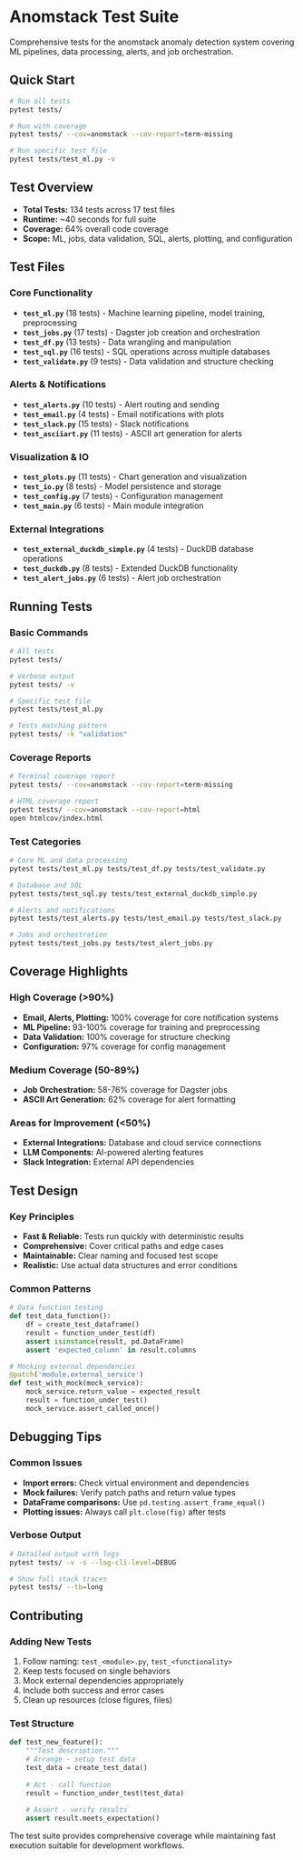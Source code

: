 # Anomstack Test Suite

Comprehensive tests for the anomstack anomaly detection system covering ML pipelines, data processing, alerts, and job orchestration.

## Quick Start

```bash
# Run all tests
pytest tests/

# Run with coverage
pytest tests/ --cov=anomstack --cov-report=term-missing

# Run specific test file
pytest tests/test_ml.py -v
```

## Test Overview

- **Total Tests:** 134 tests across 17 test files
- **Runtime:** ~40 seconds for full suite
- **Coverage:** 64% overall code coverage
- **Scope:** ML, jobs, data validation, SQL, alerts, plotting, and configuration

## Test Files

### Core Functionality
- **`test_ml.py`** (18 tests) - Machine learning pipeline, model training, preprocessing
- **`test_jobs.py`** (17 tests) - Dagster job creation and orchestration
- **`test_df.py`** (13 tests) - Data wrangling and manipulation
- **`test_sql.py`** (16 tests) - SQL operations across multiple databases
- **`test_validate.py`** (9 tests) - Data validation and structure checking

### Alerts & Notifications
- **`test_alerts.py`** (10 tests) - Alert routing and sending
- **`test_email.py`** (4 tests) - Email notifications with plots
- **`test_slack.py`** (15 tests) - Slack notifications
- **`test_asciiart.py`** (11 tests) - ASCII art generation for alerts

### Visualization & IO
- **`test_plots.py`** (11 tests) - Chart generation and visualization
- **`test_io.py`** (8 tests) - Model persistence and storage
- **`test_config.py`** (7 tests) - Configuration management
- **`test_main.py`** (6 tests) - Main module integration

### External Integrations
- **`test_external_duckdb_simple.py`** (4 tests) - DuckDB database operations
- **`test_duckdb.py`** (8 tests) - Extended DuckDB functionality
- **`test_alert_jobs.py`** (6 tests) - Alert job orchestration

## Running Tests

### Basic Commands
```bash
# All tests
pytest tests/

# Verbose output
pytest tests/ -v

# Specific test file
pytest tests/test_ml.py

# Tests matching pattern
pytest tests/ -k "validation"
```

### Coverage Reports
```bash
# Terminal coverage report
pytest tests/ --cov=anomstack --cov-report=term-missing

# HTML coverage report
pytest tests/ --cov=anomstack --cov-report=html
open htmlcov/index.html
```

### Test Categories
```bash
# Core ML and data processing
pytest tests/test_ml.py tests/test_df.py tests/test_validate.py

# Database and SQL
pytest tests/test_sql.py tests/test_external_duckdb_simple.py

# Alerts and notifications
pytest tests/test_alerts.py tests/test_email.py tests/test_slack.py

# Jobs and orchestration
pytest tests/test_jobs.py tests/test_alert_jobs.py
```

## Coverage Highlights

### High Coverage (>90%)
- **Email, Alerts, Plotting:** 100% coverage for core notification systems
- **ML Pipeline:** 93-100% coverage for training and preprocessing
- **Data Validation:** 100% coverage for structure checking
- **Configuration:** 97% coverage for config management

### Medium Coverage (50-89%)
- **Job Orchestration:** 58-76% coverage for Dagster jobs
- **ASCII Art Generation:** 62% coverage for alert formatting

### Areas for Improvement (<50%)
- **External Integrations:** Database and cloud service connections
- **LLM Components:** AI-powered alerting features
- **Slack Integration:** External API dependencies

## Test Design

### Key Principles
- **Fast & Reliable:** Tests run quickly with deterministic results
- **Comprehensive:** Cover critical paths and edge cases
- **Maintainable:** Clear naming and focused test scope
- **Realistic:** Use actual data structures and error conditions

### Common Patterns
```python
# Data function testing
def test_data_function():
    df = create_test_dataframe()
    result = function_under_test(df)
    assert isinstance(result, pd.DataFrame)
    assert 'expected_column' in result.columns

# Mocking external dependencies
@patch('module.external_service')
def test_with_mock(mock_service):
    mock_service.return_value = expected_result
    result = function_under_test()
    mock_service.assert_called_once()
```

## Debugging Tips

### Common Issues
- **Import errors:** Check virtual environment and dependencies
- **Mock failures:** Verify patch paths and return value types
- **DataFrame comparisons:** Use `pd.testing.assert_frame_equal()`
- **Plotting issues:** Always call `plt.close(fig)` after tests

### Verbose Output
```bash
# Detailed output with logs
pytest tests/ -v -s --log-cli-level=DEBUG

# Show full stack traces
pytest tests/ --tb=long
```

## Contributing

### Adding New Tests
1. Follow naming: `test_<module>.py`, `test_<functionality>`
2. Keep tests focused on single behaviors
3. Mock external dependencies appropriately
4. Include both success and error cases
5. Clean up resources (close figures, files)

### Test Structure
```python
def test_new_feature():
    """Test description."""
    # Arrange - setup test data
    test_data = create_test_data()
    
    # Act - call function
    result = function_under_test(test_data)
    
    # Assert - verify results
    assert result.meets_expectation()
```

The test suite provides comprehensive coverage while maintaining fast execution suitable for development workflows. 